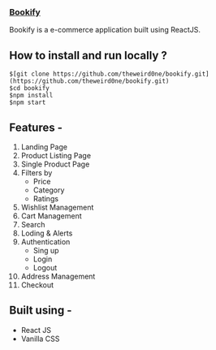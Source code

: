 ### [Bookify](https://bookify-by-amlan.vercel.app/) 

Bookify is a e-commerce application built using ReactJS.

## How to install and run locally ?

```
$[git clone https://github.com/theweird0ne/bookify.git](https://github.com/theweird0ne/bookify.git)
$cd bookify
$npm install
$npm start
```
## Features -
1. Landing Page
2. Product Listing Page
3. Single Product Page
4. Filters by
   - Price
   - Category
   - Ratings
5. Wishlist Management
6. Cart Management
7. Search
8. Loding & Alerts
9. Authentication
    - Sing up
    - Login
    - Logout
10. Address Management
11. Checkout

## Built using -
  - React JS
  - Vanilla CSS

